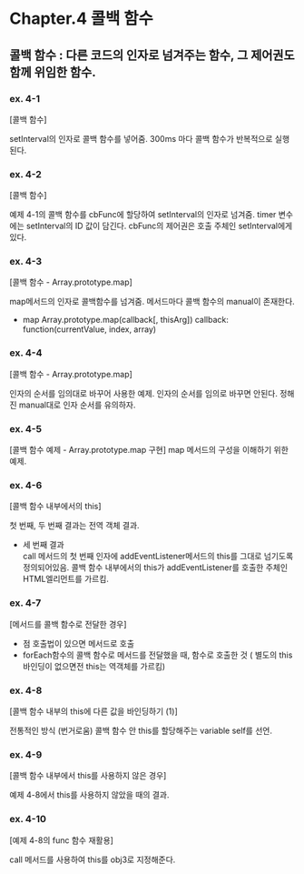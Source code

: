 # Chapter.4 콜백 함수

## 콜백 함수 : 다른 코드의 인자로 넘겨주는 함수, 그 제어권도 함께 위임한 함수.

### ex. 4-1

[콜백 함수]

setInterval의 인자로 콜백 함수를 넣어줌.
300ms 마다 콜백 함수가 반복적으로 실행된다.

### ex. 4-2

[콜백 함수]

예제 4-1의 콜백 함수를 cbFunc에 할당하여 setInterval의 인자로 넘겨줌.
timer 변수에는 setInterval의 ID 값이 담긴다.
cbFunc의 제어권은 호출 주체인 setInterval에게 있다.

### ex. 4-3

[콜백 함수 - Array.prototype.map]

map메서드의 인자로 콜백함수를 넘겨줌.
메서드마다 콜백 함수의 manual이 존재한다.

- map
  Array.prototype.map(callback[, thisArg])
  callback: function(currentValue, index, array)

### ex. 4-4

[콜백 함수 - Array.prototype.map]

인자의 순서를 임의대로 바꾸어 사용한 예제.
인자의 순서를 임의로 바꾸면 안된다. 정해진 manual대로 인자 순서를 유의하자.

### ex. 4-5

[콜백 함수 예제 - Array.prototype.map 구현]
map 메서드의 구성을 이해하기 위한 예제.

### ex. 4-6

[콜백 함수 내부에서의 this]

첫 번째, 두 번째 결과는 전역 객체 결과.

- 세 번째 결과  
  call 메서드의 첫 번째 인자에 addEventListener메서드의 this를 그대로 넘기도록 정의되어있음.
  콜백 함수 내부에서의 this가 addEventListener를 호출한 주체인 HTML엘리먼트를 가르킴.

### ex. 4-7

[메서드를 콜백 함수로 전달한 경우]

- 점 호출법이 있으면 메서드로 호출
- forEach함수의 콜백 함수로 메서드를 전달했을 때, 함수로 호출한 것 ( 별도의 this바인딩이 없으면전 this는 역객체를 가르킴)

### ex. 4-8

[콜백 함수 내부의 this에 다른 값을 바인딩하기 (1)]

전통적인 방식 (번거로움)
콜백 함수 안 this를 할당해주는 variable self를 선언.

### ex. 4-9

[콜백 함수 내부에서 this를 사용하지 않은 경우]

예제 4-8에서 this를 사용하지 않았을 때의 결과.

### ex. 4-10

[예제 4-8의 func 함수 재활용]

call 메서드를 사용하여 this를 obj3로 지정해준다.
